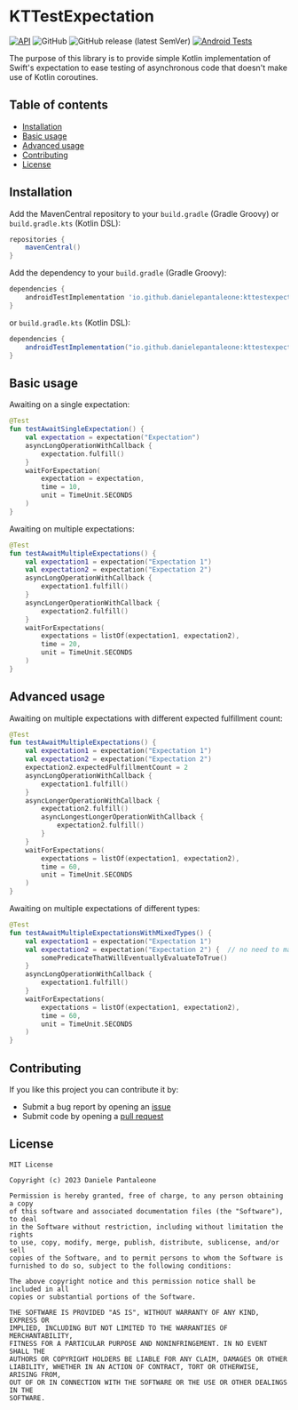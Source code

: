 # KTTestExpectation

[![API](https://img.shields.io/badge/API-23%2B-green.svg)](https://android-arsenal.com/api?level=23)
![GitHub](https://img.shields.io/github/license/danielepantaleone/KTTestExpectation)
![GitHub release (latest SemVer)](https://img.shields.io/github/v/release/danielepantaleone/KTTestExpectation)
[![Android Tests](https://github.com/danielepantaleone/KTTestExpectation/actions/workflows/android-tests.yml/badge.svg)](https://github.com/danielepantaleone/KTTestExpectation/actions/workflows/android-tests.yml)

The purpose of this library is to provide simple Kotlin implementation of Swift's expectation to ease testing of asynchronous code that doesn't make use of Kotlin coroutines.

## Table of contents

* [Installation](#installation)
* [Basic usage](#basic-usage)
* [Advanced usage](#advanced-usage)
* [Contributing](#contributing)
* [License](#license)

## Installation

Add the MavenCentral repository to your `build.gradle` (Gradle Groovy) or `build.gradle.kts` (Kotlin DSL):

```gradle
repositories {
    mavenCentral()
}
```

Add the dependency to your `build.gradle` (Gradle Groovy):

```gradle
dependencies {
    androidTestImplementation 'io.github.danielepantaleone:kttestexpectation:1.1.0'
}
```

or `build.gradle.kts` (Kotlin DSL):

```gradle
dependencies {
    androidTestImplementation("io.github.danielepantaleone:kttestexpectation:1.1.0")
}
```

## Basic usage

Awaiting on a single expectation:

```kotlin
@Test
fun testAwaitSingleExpectation() {
    val expectation = expectation("Expectation")
    asyncLongOperationWithCallback {
        expectation.fulfill()
    }
    waitForExpectation(
        expectation = expectation,
        time = 10,
        unit = TimeUnit.SECONDS
    )
}
```

Awaiting on multiple expectations:

```kotlin
@Test
fun testAwaitMultipleExpectations() {
    val expectation1 = expectation("Expectation 1")
    val expectation2 = expectation("Expectation 2")
    asyncLongOperationWithCallback {
        expectation1.fulfill()
    }
    asyncLongerOperationWithCallback {
        expectation2.fulfill()
    }
    waitForExpectations(
        expectations = listOf(expectation1, expectation2),
        time = 20,
        unit = TimeUnit.SECONDS
    )
}
```

## Advanced usage

Awaiting on multiple expectations with different expected fulfillment count:

```kotlin
@Test
fun testAwaitMultipleExpectations() {
    val expectation1 = expectation("Expectation 1")
    val expectation2 = expectation("Expectation 2")
    expectation2.expectedFulfillmentCount = 2
    asyncLongOperationWithCallback {
        expectation1.fulfill()
    }
    asyncLongerOperationWithCallback {
        expectation2.fulfill()
        asyncLongestLongerOperationWithCallback {
            expectation2.fulfill()
        }   
    }
    waitForExpectations(
        expectations = listOf(expectation1, expectation2),
        time = 60,
        unit = TimeUnit.SECONDS
    )
}
```

Awaiting on multiple expectations of different types:

```kotlin
@Test
fun testAwaitMultipleExpectationsWithMixedTypes() {
    val expectation1 = expectation("Expectation 1")
    val expectation2 = expectation("Expectation 2") {  // no need to manually fulfill()
        somePredicateThatWillEventuallyEvaluateToTrue()
    }
    asyncLongOperationWithCallback {
        expectation1.fulfill()
    }
    waitForExpectations(
        expectations = listOf(expectation1, expectation2),
        time = 60,
        unit = TimeUnit.SECONDS
    )
}
```

## Contributing

If you like this project you can contribute it by:

- Submit a bug report by opening an [issue](https://github.com/danielepantaleone/KTTestExpectation/issues)
- Submit code by opening a [pull request](https://github.com/danielepantaleone/KTTestExpectation/pulls)

## License

```
MIT License

Copyright (c) 2023 Daniele Pantaleone

Permission is hereby granted, free of charge, to any person obtaining a copy
of this software and associated documentation files (the "Software"), to deal
in the Software without restriction, including without limitation the rights
to use, copy, modify, merge, publish, distribute, sublicense, and/or sell
copies of the Software, and to permit persons to whom the Software is
furnished to do so, subject to the following conditions:

The above copyright notice and this permission notice shall be included in all
copies or substantial portions of the Software.

THE SOFTWARE IS PROVIDED "AS IS", WITHOUT WARRANTY OF ANY KIND, EXPRESS OR
IMPLIED, INCLUDING BUT NOT LIMITED TO THE WARRANTIES OF MERCHANTABILITY,
FITNESS FOR A PARTICULAR PURPOSE AND NONINFRINGEMENT. IN NO EVENT SHALL THE
AUTHORS OR COPYRIGHT HOLDERS BE LIABLE FOR ANY CLAIM, DAMAGES OR OTHER
LIABILITY, WHETHER IN AN ACTION OF CONTRACT, TORT OR OTHERWISE, ARISING FROM,
OUT OF OR IN CONNECTION WITH THE SOFTWARE OR THE USE OR OTHER DEALINGS IN THE
SOFTWARE.
```
